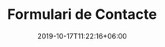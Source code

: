 ---
title: "Formulari de Contacte"
date: 2019-10-17T11:22:16+06:00
draft: false
description : "this is a meta description"
---